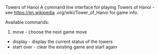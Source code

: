 Towers of Hanoi
A command line interface for playing Towers of Hanoi - see https://en.wikipedia
.org/wiki/Tower_of_Hanoi for game info.

Available commands:
1) move - choose the next game move
* display - display the current status of the towers
* start over - clear the existing game and start again
